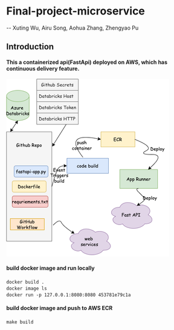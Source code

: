 # Final-project-microservice
  -- Xuting Wu, Airu Song, Aohua Zhang, Zhengyao Pu

## Introduction

#### This a containerized api(FastApi) deployed on AWS, which has continuous delivery feature.

![Figure](https://github.com/nogibjj/final-project-microservice-group/blob/main/picture.drawio.png)

#### build docker image and run locally

```docker build .```  
```docker image ls```  
```docker run -p 127.0.0.1:8080:8080 453781e79c1a```  
#### build docker image and push to AWS ECR

```make build```
